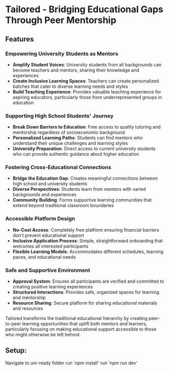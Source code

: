 # Tailored - Bridging Educational Gaps Through Peer Mentorship

## Features

### Empowering University Students as Mentors
- **Amplify Student Voices**: University students from all backgrounds can become teachers and mentors, sharing their knowledge and experiences
- **Create Inclusive Learning Spaces**: Teachers can create personalized batches that cater to diverse learning needs and styles
- **Build Teaching Experience**: Provides valuable teaching experience for aspiring educators, particularly those from underrepresented groups in education

### Supporting High School Students' Journey
- **Break Down Barriers to Education**: Free access to quality tutoring and mentorship regardless of socioeconomic background
- **Personalized Learning Paths**: Students can find mentors who understand their unique challenges and learning styles
- **University Preparation**: Direct access to current university students who can provide authentic guidance about higher education

### Fostering Cross-Educational Connections
- **Bridge the Education Gap**: Creates meaningful connections between high school and university students
- **Diverse Perspectives**: Students learn from mentors with varied backgrounds and experiences
- **Community Building**: Forms supportive learning communities that extend beyond traditional classroom boundaries

### Accessible Platform Design
- **No-Cost Access**: Completely free platform ensuring financial barriers don't prevent educational support
- **Inclusive Application Process**: Simple, straightforward onboarding that welcomes all interested participants
- **Flexible Learning Models**: Accommodates different schedules, learning paces, and educational needs

### Safe and Supportive Environment
- **Approval System**: Ensures all participants are verified and committed to creating positive learning experiences
- **Structured Interactions**: Provides safe, organized spaces for learning and mentorship
- **Resource Sharing**: Secure platform for sharing educational materials and resources

Tailored transforms the traditional educational hierarchy by creating peer-to-peer learning opportunities that uplift both mentors and learners, particularly focusing on making educational support accessible to those who might otherwise be left behind.

## Setup:
Navigate to uni-ready folder
run 'npm install'
run 'npm run dev'

